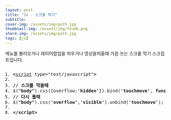 ```yaml
---
layout: post
title: "Js - 스크롤 막기"
subtitle: 
cover-img: /assets/img/path.jpg
thumbnail-img: /assets/img/thumb.png
share-img: /assets/img/path.jpg
tags: [js]
---
```

<div class="entry-content">
    <p>메뉴를 불러오거나 레이어팝업을 띄우거나 영상을띄울때 가끔 쓰는 스크롤 막기 스크립트입니다. </p>
    <pre class="html cH_kip"><ol><li class="odd"><span><b class="meta">&lt;</b><a href="http://tranbot.net/html5/scripting-1.html#script" class="meta">script</a> type="text/javascript"<b class="meta">&gt;</b></span></li><li class="even"><span></span></li><li class="odd"><span><b class="comment">// 스크롤 막을때</b></span></li><li class="even"><span>$(<b class="jsString">"body"</b>).css({overflow:<b class="jsString">'hidden'</b>}).bind(<b class="jsString">'touchmove'</b>, <b class="js">function</b>(e){e.preventDefault()});</span></li><li class="odd fifth"><span><b class="comment">// 다시 풀때</b></span></li><li class="even"><span>$(<b class="jsString">"body"</b>).css(<b class="jsString">'overflow'</b>,<b class="jsString">'visible'</b>).unbind(<b class="jsString">'touchmove'</b>);</span></li><li class="odd"><span></span></li><li class="even"><span><b class="meta">&lt;/script</b><b class="meta">&gt;</b></span></li></ol></pre>
</div>